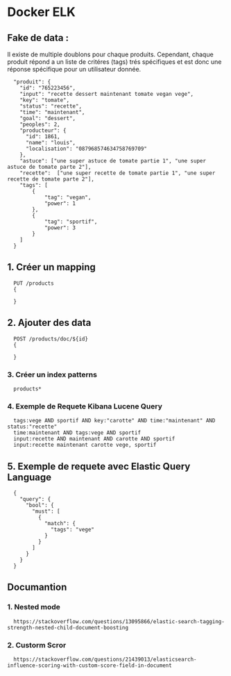 # Docker ELK

## Fake de data : 
Il existe de multiple doublons pour chaque produits. Cependant, chaque produit répond a un liste de critéres (tags) trés spécifiques et est donc une réponse spécifique pour un utilisateur donnée.

```
  "produit": {
    "id": "765223456",
    "input": "recette dessert maintenant tomate vegan vege",
    "key": "tomate",
    "status": "recette",
    "time": "maintenant",
    "goal": "dessert",
    "peoples": 2,
    "producteur": {
      "id": 1861,
      "name": "louis",
      "localisation": "087968574634758769709"
    }, 
    "astuce": ["une super astuce de tomate partie 1", "une super astuce de tomate parte 2"],
    "recette":  ["une super recette de tomate partie 1", "une super recette de tomate parte 2"],
    "tags": [
        {
            "tag": "vegan",
            "power": 1
        },
        {
            "tag": "sportif",
            "power": 3
        }
    ]
  }
```

## 1. Créer un mapping
```
  PUT /products
  {

  }
```

## 2. Ajouter des data
```
  POST /products/doc/${id}
  {
      
  }
```

### 3. Créer un index patterns
```
  products*
```

### 4. Exemple de Requete Kibana Lucene Query
```
  tags:vege AND sportif AND key:"carotte" AND time:"maintenant" AND status:"recette"
  time:maintenant AND tags:vege AND sportif
  input:recette AND maintenant AND carotte AND sportif
  input:recette maintenant carotte vege, sportif
```

## 5. Exemple de requete avec Elastic Query Language
```
  {
    "query": {
      "bool": {
        "must": [
          {
            "match": {
              "tags": "vege"
            }
          }
        ]
      }
    }
  }
```

## Documantion 
### 1. Nested mode 
```
  https://stackoverflow.com/questions/13095866/elastic-search-tagging-strength-nested-child-document-boosting
```


### 2. Custorm Scror
```
  https://stackoverflow.com/questions/21439013/elasticsearch-influence-scoring-with-custom-score-field-in-document
```
